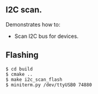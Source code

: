 ## I2C scan.

Demonstrates how to:
- Scan I2C bus for devices.

## Flashing

```
$ cd build
$ cmake ..
$ make i2c_scan_flash
$ miniterm.py /dev/ttyUSB0 74880
```
